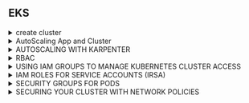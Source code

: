 ## EKS
<details>
  <summary>create cluster</summary>
  
```
## default: 2 nodes, m5.large ($0.096), us-west-2

eksctl create cluster \
  --name my-cluster \
  --node-type t3.medium \
  --nodes 2 \
  --nodes-min 2 \
  --nodes-max 2 \
  --region us-east-1
  
eksctl get cluster --name learnk8s-cluster --region eu-central-1
eksctl delete cluster --name learnk8s-cluster --region eu-central-1
```
```
# cluster.yaml 
apiVersion: eksctl.io/v1alpha5
kind: ClusterConfig
metadata:
  name: learnk8s
  region: eu-central-1
nodeGroups:
  - name: worker-group
    instanceType: t2.micro
    desiredCapacity: 3
    minSize: 3
    maxSize: 5
    
 eksctl create cluster -f cluster.yaml
 eksctl get cluster --name learnk8s
```
 
```
## terraform

terraform init
terraform plan
terraform apply
```

```
git config --global credential.helper store
git clone https://xxx

```

```
## env
export ACCOUNT_ID=$(aws sts get-caller-identity --output text --query Account)
export AWS_REGION=$(aws configure get region)
export AZS=($(aws ec2 describe-availability-zones --query 'AvailabilityZones[].ZoneName' --output text --region $AWS_REGION))
```

</details>

<details>
  <summary>AutoScaling App and Cluster</summary>
  
### INSTALL KUBE-OPS-VIEW
```
helm install kube-ops-view \
stable/kube-ops-view \
--set service.type=LoadBalancer \
--set rbac.create=True
```
```
helm list
```
```
kubectl get svc kube-ops-view | tail -n 1 | awk '{ print "Kube-ops-view URL = http://"$4 }'
# Kube-ops-view URL = http://<URL_PREFIX_ELB>.amazonaws.com
```
  
### Deploy the Metrics Server
  ```
  kubectl apply -f https://github.com/kubernetes-sigs/metrics-server/releases/download/v0.5.0/components.yaml
```
  ```
  kubectl get apiservice v1beta1.metrics.k8s.io -o json | jq '.status'
```
### Deploy Sample App
```
kubectl create deployment php-apache --image=us.gcr.io/k8s-artifacts-prod/hpa-example
kubectl set resources deploy php-apache --requests=cpu=200m
kubectl expose deploy php-apache --port 80

kubectl get pod -l app=php-apache
```
### Create an HPA resource
```
kubectl autoscale deployment php-apache `#The target average CPU utilization` \
    --cpu-percent=50 \
    --min=1 `#The lower limit for the number of pods that can be set by the autoscaler` \
    --max=10 `#The upper limit for the number of pods that can be set by the autoscaler`
kubectl get hpa

```
### Generate load to trigger scaling
```
kubectl run -i --tty load-generator --image=busybox /bin/sh
  while true; do wget -q -O - http://php-apache; done
```
```
kubectl get hpa -w
```
### Configure the ASG
```
## just checking
aws autoscaling \
  describe-auto-scaling-groups \
  --query "AutoScalingGroups[? Tags[? (Key=='eks:cluster-name') && Value=='eksworkshop-eksctl']].[AutoScalingGroupName, MinSize, MaxSize,DesiredCapacity]" \
  --output table
```
```
# we need the ASG name
export ASG_NAME=$(aws autoscaling describe-auto-scaling-groups --query "AutoScalingGroups[? Tags[? (Key=='eks:cluster-name') && Value=='eksworkshop-eksctl']].AutoScalingGroupName" --output text)

# increase max capacity up to 4
aws autoscaling \
    update-auto-scaling-group \
    --auto-scaling-group-name ${ASG_NAME} \
    --min-size 3 \
    --desired-capacity 3 \
    --max-size 4

# Check new values
aws autoscaling \
    describe-auto-scaling-groups \
    --query "AutoScalingGroups[? Tags[? (Key=='eks:cluster-name') && Value=='eksworkshop-eksctl']].[AutoScalingGroupName, MinSize, MaxSize,DesiredCapacity]" \
    --output table
```  
### IAM roles for service accounts
```
  ### Enabling IAM roles for service accounts on your cluster
  eksctl utils associate-iam-oidc-provider \
    --cluster eksworkshop-eksctl \
    --approve
```
### Creating an IAM policy 
```
mkdir ~/environment/cluster-autoscaler

cat <<EoF > ~/environment/cluster-autoscaler/k8s-asg-policy.json
{
    "Version": "2012-10-17",
    "Statement": [
        {
            "Action": [
                "autoscaling:DescribeAutoScalingGroups",
                "autoscaling:DescribeAutoScalingInstances",
                "autoscaling:DescribeLaunchConfigurations",
                "autoscaling:DescribeTags",
                "autoscaling:SetDesiredCapacity",
                "autoscaling:TerminateInstanceInAutoScalingGroup",
                "ec2:DescribeLaunchTemplateVersions"
            ],
            "Resource": "*",
            "Effect": "Allow"
        }
    ]
}
EoF

aws iam create-policy   \
  --policy-name k8s-asg-policy \
  --policy-document file://~/environment/cluster-autoscaler/k8s-asg-policy.json
```  
### Create 
```
eksctl create iamserviceaccount \
    --name cluster-autoscaler \
    --namespace kube-system \
    --cluster eksworkshop-eksctl \
    --attach-policy-arn "arn:aws:iam::${ACCOUNT_ID}:policy/k8s-asg-policy" \
    --approve \
    --override-existing-serviceaccounts
```
```
kubectl -n kube-system describe sa cluster-autoscaler
```  
### Deploy the Cluster Autoscaler
```
kubectl apply -f https://www.eksworkshop.com/beginner/080_scaling/deploy_ca.files/cluster-autoscaler-autodiscover.yaml
kubectl -n kube-system \
    annotate deployment.apps/cluster-autoscaler \
    cluster-autoscaler.kubernetes.io/safe-to-evict="false"
```
```
# we need to retrieve the latest docker image available for our EKS version
export K8S_VERSION=$(kubectl version --short | grep 'Server Version:' | sed 's/[^0-9.]*\([0-9.]*\).*/\1/' | cut -d. -f1,2)
export AUTOSCALER_VERSION=$(curl -s "https://api.github.com/repos/kubernetes/autoscaler/releases" | grep '"tag_name":' | sed -s 's/.*-\([0-9][0-9\.]*\).*/\1/' | grep -m1 ${K8S_VERSION})

kubectl -n kube-system \
    set image deployment.apps/cluster-autoscaler \
    cluster-autoscaler=us.gcr.io/k8s-artifacts-prod/autoscaling/cluster-autoscaler:v${AUTOSCALER_VERSION}
```
```
kubectl -n kube-system logs -f deployment/cluster-autoscaler
```
### Deploy a Sample App
```
cat <<EoF> ~/environment/cluster-autoscaler/nginx.yaml
apiVersion: apps/v1
kind: Deployment
metadata:
  name: nginx-to-scaleout
spec:
  replicas: 1
  selector:
    matchLabels:
      app: nginx
  template:
    metadata:
      labels:
        service: nginx
        app: nginx
    spec:
      containers:
      - image: nginx
        name: nginx-to-scaleout
        resources:
          limits:
            cpu: 500m
            memory: 512Mi
          requests:
            cpu: 500m
            memory: 512Mi
EoF

kubectl apply -f ~/environment/cluster-autoscaler/nginx.yaml
kubectl get deployment/nginx-to-scaleout
```
```
kubectl scale --replicas=10 deployment/nginx-to-scaleout
kubectl get pods -l app=nginx -o wide --watch
```
```
kubectl -n kube-system logs -f deployment/cluster-autoscaler
```
```
kubectl get nodes
```

### CLEANUP SCALING
```
kubectl delete -f ~/environment/cluster-autoscaler/nginx.yaml

kubectl delete -f https://www.eksworkshop.com/beginner/080_scaling/deploy_ca.files/cluster-autoscaler-autodiscover.yaml

eksctl delete iamserviceaccount \
  --name cluster-autoscaler \
  --namespace kube-system \
  --cluster eksworkshop-eksctl \
  --wait

aws iam delete-policy \
  --policy-arn arn:aws:iam::${ACCOUNT_ID}:policy/k8s-asg-policy

export ASG_NAME=$(aws autoscaling describe-auto-scaling-groups --query "AutoScalingGroups[? Tags[? (Key=='eks:cluster-name') && Value=='eksworkshop-eksctl']].AutoScalingGroupName" --output text)

aws autoscaling \
  update-auto-scaling-group \
  --auto-scaling-group-name ${ASG_NAME} \
  --min-size 3 \
  --desired-capacity 3 \
  --max-size 3

kubectl delete hpa,svc php-apache

kubectl delete deployment php-apache

kubectl delete pod load-generator

cd ~/environment

rm -rf ~/environment/cluster-autoscaler

kubectl delete -f https://github.com/kubernetes-sigs/metrics-server/releases/download/v0.4.1/components.yaml

kubectl delete ns metrics

helm uninstall kube-ops-view

unset ASG_NAME
unset AUTOSCALER_VERSION
unset K8S_VERSION

```

###############################################AutoScaling
  
</details>

<details>
  <summary>AUTOSCALING WITH KARPENTER</summary>
  
### Environment Variables
```
export KARPENTER_VERSION=v0.16.0

export CLUSTER_NAME=$(eksctl get clusters -o json | jq -r '.[0].Name')
export ACCOUNT_ID=$(aws sts get-caller-identity --output text --query Account)
export AWS_REGION=$(curl -s 169.254.169.254/latest/dynamic/instance-identity/document | jq -r '.region')
```
  

###############################################KARPENTER  
</details>  
  

<details>
  <summary>RBAC</summary>

### Install Test Pod  
```
kubectl create namespace rbac-test
kubectl create deploy nginx --image=nginx -n rbac-test
kubectl get all -n rbac-test 
```
### Create User
```
aws iam create-user --user-name rbac-user
aws iam create-access-key --user-name rbac-user | tee /tmp/create_output.json
```
```
cat << EoF > rbacuser_creds.sh
export AWS_SECRET_ACCESS_KEY=$(jq -r .AccessKey.SecretAccessKey /tmp/create_output.json)
export AWS_ACCESS_KEY_ID=$(jq -r .AccessKey.AccessKeyId /tmp/create_output.json)
EoF
```  
### MAP AN IAM USER TO K8S  
```
kubectl get configmap -n kube-system aws-auth -o yaml | grep -v "creationTimestamp\|resourceVersion\|selfLink\|uid" | sed '/^  annotations:/,+2 d' > aws-auth.yaml
```
  
vi aws-auth.yaml   # add the following
(arn:aws:iam => arn:aws-us-gov:iam)
```  
data:
  mapUsers: |
    - userarn: arn:aws:iam::${ACCOUNT_ID}:user/rbac-user       
      username: rbac-user
```

```  
cat aws-auth.yaml
kubectl apply -f aws-auth.yaml
kubectl get configmap -n kube-system aws-auth -o yaml   
```  
### TEST THE NEW USER
```
. rbacuser_creds.sh
aws sts get-caller-identity
kubectl get pods -n rbac-test  # pod forbiden  
```  
### CREATE THE ROLE AND BINDING  
```
unset AWS_SECRET_ACCESS_KEY
unset AWS_ACCESS_KEY_ID
aws sts get-caller-identity   #gliu
  
cat << EoF > rbacuser-role.yaml
kind: Role
apiVersion: rbac.authorization.k8s.io/v1
metadata:
  namespace: rbac-test
  name: pod-reader
rules:
- apiGroups: [""] # "" indicates the core API group
  resources: ["pods"]
  verbs: ["list","get","watch"]
- apiGroups: ["extensions","apps"]
  resources: ["deployments"]
  verbs: ["get", "list", "watch"]
EoF

cat << EoF > rbacuser-role-binding.yaml
kind: RoleBinding
apiVersion: rbac.authorization.k8s.io/v1
metadata:
  name: read-pods
  namespace: rbac-test
subjects:
- kind: User
  name: rbac-user
  apiGroup: rbac.authorization.k8s.io
roleRef:
  kind: Role
  name: pod-reader
  apiGroup: rbac.authorization.k8s.io
EoF

kubectl apply -f rbacuser-role.yaml
kubectl apply -f rbacuser-role-binding.yaml
```  
### VERIFY THE ROLE AND BINDING
```
. rbacuser_creds.sh; aws sts get-caller-identity
kubectl get pods -n rbac-test    # 2work
kubectl get pods -n kube-system  # not work 
  
```  
### Cleanup
```
unset AWS_SECRET_ACCESS_KEY
unset AWS_ACCESS_KEY_ID
kubectl delete namespace rbac-test
rm rbacuser_creds.sh
rm rbacuser-role.yaml
rm rbacuser-role-binding.yaml
aws iam delete-access-key --user-name=rbac-user --access-key-id=$(jq -r .AccessKey.AccessKeyId /tmp/create_output.json)
aws iam delete-user --user-name rbac-user
rm /tmp/create_output.json
```  
Remove this part from aws-auth.yaml
```
  mapUsers: |
    []
```  
```
kubectl apply -f aws-auth.yaml
rm aws-auth.yaml
 
```  
  
############################################### RBAC  
</details>  
  


<details>
  <summary>USING IAM GROUPS TO MANAGE KUBERNETES CLUSTER ACCESS</summary>
  
  ### CREATE IAM ROLES (arn:aws -> arn:aws-us-gov)
```
  export ACCOUNT_ID=$(aws sts get-caller-identity --output text --query Account)
export POLICY=$(echo -n '{"Version":"2012-10-17","Statement":[{"Effect":"Allow","Principal":{"AWS":"arn:aws-us-gov:iam::'; echo -n "$ACCOUNT_ID"; echo -n ':root"},"Action":"sts:AssumeRole","Condition":{}}]}')

echo ACCOUNT_ID=$ACCOUNT_ID
echo POLICY=$POLICY

aws iam create-role \
  --role-name k8sAdmin \
  --description "Kubernetes administrator role (for AWS IAM Authenticator for Kubernetes)." \
  --assume-role-policy-document "$POLICY" \
  --output text \
  --query 'Role.Arn'

aws iam create-role \
  --role-name k8sDev \
  --description "Kubernetes developer role (for AWS IAM Authenticator for Kubernetes)." \
  --assume-role-policy-document "$POLICY" \
  --output text \
  --query 'Role.Arn'
  
aws iam create-role \
  --role-name k8sInteg \
  --description "Kubernetes role for integration namespace in quick cluster." \
  --assume-role-policy-document "$POLICY" \
  --output text \
  --query 'Role.Arn'
```
### CREATE IAM GROUPS
```
aws iam create-group --group-name k8sAdmin
ADMIN_GROUP_POLICY=$(echo -n '{
  "Version": "2012-10-17",
  "Statement": [
    {
      "Sid": "AllowAssumeOrganizationAccountRole",
      "Effect": "Allow",
      "Action": "sts:AssumeRole",
      "Resource": "arn:aws-us-gov:iam::'; echo -n "$ACCOUNT_ID"; echo -n ':role/k8sAdmin"
    }
  ]
}')
echo ADMIN_GROUP_POLICY=$ADMIN_GROUP_POLICY

aws iam put-group-policy \
--group-name k8sAdmin \
--policy-name k8sAdmin-policy \
--policy-document "$ADMIN_GROUP_POLICY"
  
  
aws iam create-group --group-name k8sDev
DEV_GROUP_POLICY=$(echo -n '{
  "Version": "2012-10-17",
  "Statement": [
    {
      "Sid": "AllowAssumeOrganizationAccountRole",
      "Effect": "Allow",
      "Action": "sts:AssumeRole",
      "Resource": "arn:aws-us-gov:iam::'; echo -n "$ACCOUNT_ID"; echo -n ':role/k8sDev"
    }
  ]
}')
echo DEV_GROUP_POLICY=$DEV_GROUP_POLICY

aws iam put-group-policy \
--group-name k8sDev \
--policy-name k8sDev-policy \
--policy-document "$DEV_GROUP_POLICY"
  
  
aws iam create-group --group-name k8sInteg
INTEG_GROUP_POLICY=$(echo -n '{
  "Version": "2012-10-17",
  "Statement": [
    {
      "Sid": "AllowAssumeOrganizationAccountRole",
      "Effect": "Allow",
      "Action": "sts:AssumeRole",
      "Resource": "arn:aws-us-gov:iam::'; echo -n "$ACCOUNT_ID"; echo -n ':role/k8sInteg"
    }
  ]
}')
echo INTEG_GROUP_POLICY=$INTEG_GROUP_POLICY

aws iam put-group-policy \
--group-name k8sInteg \
--policy-name k8sInteg-policy \
--policy-document "$INTEG_GROUP_POLICY"
  
```
```
aws iam list-groups
```  
### CREATE IAM USERS
```
aws iam create-user --user-name PaulAdmin
aws iam create-user --user-name JeanDev
aws iam create-user --user-name PierreInteg

aws iam add-user-to-group --group-name k8sAdmin --user-name PaulAdmin
aws iam add-user-to-group --group-name k8sDev --user-name JeanDev
aws iam add-user-to-group --group-name k8sInteg --user-name PierreInteg

aws iam get-group --group-name k8sAdmin
aws iam get-group --group-name k8sDev
aws iam get-group --group-name k8sInteg 
```
```
aws iam create-access-key --user-name PaulAdmin | tee /tmp/PaulAdmin.json
aws iam create-access-key --user-name JeanDev | tee /tmp/JeanDev.json
aws iam create-access-key --user-name PierreInteg | tee /tmp/PierreInteg.json
```

### CONFIGURE KUBERNETES RBAC
```
kubectl create namespace integration
kubectl create namespace development 
```  
```
cat << EOF | kubectl apply -f - -n development
kind: Role
apiVersion: rbac.authorization.k8s.io/v1
metadata:
  name: dev-role
rules:
  - apiGroups:
      - ""
      - "apps"
      - "batch"
      - "extensions"
    resources:
      - "configmaps"
      - "cronjobs"
      - "deployments"
      - "events"
      - "ingresses"
      - "jobs"
      - "pods"
      - "pods/attach"
      - "pods/exec"
      - "pods/log"
      - "pods/portforward"
      - "secrets"
      - "services"
    verbs:
      - "create"
      - "delete"
      - "describe"
      - "get"
      - "list"
      - "patch"
      - "update"
---
kind: RoleBinding
apiVersion: rbac.authorization.k8s.io/v1
metadata:
  name: dev-role-binding
subjects:
- kind: User
  name: dev-user
roleRef:
  kind: Role
  name: dev-role
  apiGroup: rbac.authorization.k8s.io
EOF
```  
```
cat << EOF | kubectl apply -f - -n integration
kind: Role
apiVersion: rbac.authorization.k8s.io/v1
metadata:
  name: integ-role
rules:
  - apiGroups:
      - ""
      - "apps"
      - "batch"
      - "extensions"
    resources:
      - "configmaps"
      - "cronjobs"
      - "deployments"
      - "events"
      - "ingresses"
      - "jobs"
      - "pods"
      - "pods/attach"
      - "pods/exec"
      - "pods/log"
      - "pods/portforward"
      - "secrets"
      - "services"
    verbs:
      - "create"
      - "delete"
      - "describe"
      - "get"
      - "list"
      - "patch"
      - "update"
---
kind: RoleBinding
apiVersion: rbac.authorization.k8s.io/v1
metadata:
  name: integ-role-binding
subjects:
- kind: User
  name: integ-user
roleRef:
  kind: Role
  name: integ-role
  apiGroup: rbac.authorization.k8s.io
EOF
```
### CONFIGURE KUBERNETES ROLE ACCESS
```
eksctl create iamidentitymapping \
  --cluster eksworkshop-eksctl \
  --arn arn:aws:iam::${ACCOUNT_ID}:role/k8sDev \
  --username dev-user

eksctl create iamidentitymapping \
  --cluster eksworkshop-eksctl \
  --arn arn:aws:iam::${ACCOUNT_ID}:role/k8sInteg \
  --username integ-user

eksctl create iamidentitymapping \
  --cluster eksworkshop-eksctl \
  --arn arn:aws:iam::${ACCOUNT_ID}:role/k8sAdmin \
  --username admin \
  --group system:masters

kubectl get cm -n kube-system aws-auth -o yaml
eksctl get iamidentitymapping --cluster eksworkshop-eksctl
```
### TEST EKS ACCESS
```
mkdir -p ~/.aws

cat << EoF >> ~/.aws/config
[profile admin]
role_arn=arn:aws-us-gov:iam::${ACCOUNT_ID}:role/k8sAdmin
source_profile=eksAdmin

[profile dev]
role_arn=arn:aws-us-gov:iam::${ACCOUNT_ID}:role/k8sDev
source_profile=eksDev

[profile integ]
role_arn=arn:aws-us-gov:iam::${ACCOUNT_ID}:role/k8sInteg
source_profile=eksInteg

EoF

cat << EoF >> ~/.aws/credentials

[eksAdmin]
aws_access_key_id=$(jq -r .AccessKey.AccessKeyId /tmp/PaulAdmin.json)
aws_secret_access_key=$(jq -r .AccessKey.SecretAccessKey /tmp/PaulAdmin.json)

[eksDev]
aws_access_key_id=$(jq -r .AccessKey.AccessKeyId /tmp/JeanDev.json)
aws_secret_access_key=$(jq -r .AccessKey.SecretAccessKey /tmp/JeanDev.json)

[eksInteg]
aws_access_key_id=$(jq -r .AccessKey.AccessKeyId /tmp/PierreInteg.json)
aws_secret_access_key=$(jq -r .AccessKey.SecretAccessKey /tmp/PierreInteg.json)

EoF
```
```
aws sts get-caller-identity --profile dev
aws sts get-caller-identity --profile admin
```
### With dev profile
```
export KUBECONFIG=/tmp/kubeconfig-dev && eksctl utils write-kubeconfig --cluster eksworkshop-eksctl
cat $KUBECONFIG | yq e '.users.[].user.exec.args += ["--profile", "dev"]' - -- | sed 's/eksworkshop-eksctl./eksworkshop-eksctl-dev./g' | sponge $KUBECONFIG

kubectl run nginx-dev --image=nginx -n development
kubectl get pods -n integration  # pods is forbidden: User "dev-user" cannot list resource
```
### Test with integ profile
```
export KUBECONFIG=/tmp/kubeconfig-integ && eksctl utils write-kubeconfig --cluster=eksworkshop-eksctl
cat $KUBECONFIG | yq e '.users.[].user.exec.args += ["--profile", "integ"]' - -- | sed 's/eksworkshop-eksctl./eksworkshop-eksctl-integ./g' | sponge $KUBECONFIG

kubectl run nginx-integ --image=nginx -n integration  #work
kubectl get pods -n development  # should not working
 
```  
### Test with admin profile
```
export KUBECONFIG=/tmp/kubeconfig-admin && eksctl utils write-kubeconfig --cluster=eksworkshop-eksctl
cat $KUBECONFIG | yq e '.users.[].user.exec.args += ["--profile", "admin"]' - -- | sed 's/eksworkshop-eksctl./eksworkshop-eksctl-admin./g' | sponge $KUBECONFIG
kubectl run nginx-admin --image=nginx  #work
kubectl get pods -A  #work
  
```
### Switching between different contexts
```
export KUBECONFIG=/tmp/kubeconfig-dev:/tmp/kubeconfig-integ:/tmp/kubeconfig-admin
curl -sSLO https://raw.githubusercontent.com/ahmetb/kubectx/master/kubectx && chmod 755 kubectx && sudo mv kubectx /usr/local/bin
kubectx

```
############################################### IAM group to manager kube  
</details>  

<details>
  <summary>IAM ROLES FOR SERVICE ACCOUNTS (IRSA)</summary>

### Prepair  
```
kubectl version --short  #>1.16
aws --version  #>1.19.122

# Retrieve OpenID Connect issuer URL    
aws eks describe-cluster --name eksworkshop-eksctl --query cluster.identity.oidc.issuer --output text    
```
### CREATE AN OIDC IDENTITY PROVIDER
```
eksctl version  # > 0.57.0
eksctl utils associate-iam-oidc-provider --cluster eksworkshop-eksctl --approve    
```    
### CREATING AN IAM ROLE FOR SERVICE ACCOUNT
```
aws iam list-policies --query 'Policies[?PolicyName==`AmazonS3ReadOnlyAccess`].Arn'
eksctl create iamserviceaccount \
    --name iam-test \
    --namespace default \
    --cluster eksworkshop-eksctl \
    --attach-policy-arn arn:aws:iam::aws:policy/AmazonS3ReadOnlyAccess \
    --approve \
    --override-existing-serviceaccounts  
```  
### SPECIFYING AN IAM ROLE FOR SERVICE ACCOUNT
```
kubectl get sa iam-test
kubectl describe sa iam-test 
```  
### DEPLOY SAMPLE POD
- job-s3.yaml: that will output the result of the command aws s3 ls (this job should be successful).
- job-ec2.yaml: that will output the result of the command aws ec2 describe-instances --region ${AWS_REGION} (this job should failed).  
#### List S3 bucket  
```
aws s3 mb s3://eksworkshop-$ACCOUNT_ID-$AWS_REGION --region $AWS_REGION
  
mkdir ~/environment/irsa

cat <<EoF> ~/environment/irsa/job-s3.yaml
apiVersion: batch/v1
kind: Job
metadata:
  name: eks-iam-test-s3
spec:
  template:
    metadata:
      labels:
        app: eks-iam-test-s3
    spec:
      serviceAccountName: iam-test
      containers:
      - name: eks-iam-test
        image: amazon/aws-cli:latest
        args: ["s3", "ls"]
      restartPolicy: Never
EoF
  
kubectl apply -f ~/environment/irsa/job-s3.yaml
kubectl get job -l app=eks-iam-test-s3
kubectl logs -l app=eks-iam-test-s3  
```  
#### List EC2 Instances
```
cat <<EoF> ~/environment/irsa/job-ec2.yaml
apiVersion: batch/v1
kind: Job
metadata:
  name: eks-iam-test-ec2
spec:
  template:
    metadata:
      labels:
        app: eks-iam-test-ec2
    spec:
      serviceAccountName: iam-test
      containers:
      - name: eks-iam-test
        image: amazon/aws-cli:latest
        args: ["ec2", "describe-instances", "--region", "${AWS_REGION}"]
      restartPolicy: Never
  backoffLimit: 0
EoF

kubectl apply -f ~/environment/irsa/job-ec2.yaml

kubectl get job -l app=eks-iam-test-ec2
kubectl logs -l app=eks-iam-test-ec2   #sholdnot work
  
```  
#### Cleanup
```
kubectl delete -f ~/environment/irsa/job-s3.yaml
kubectl delete -f ~/environment/irsa/job-ec2.yaml

eksctl delete iamserviceaccount \
    --name iam-test \
    --namespace default \
    --cluster eksworkshop-eksctl \
    --wait

rm -rf ~/environment/irsa/  
aws s3 rb s3://eksworkshop-$ACCOUNT_ID-$AWS_REGION --region $AWS_REGION --force
```  
############################################### IRSA     
</details>
    
<details>
<summary>SECURITY GROUPS FOR PODS</summary>
### Security groups for pods are supported by most Nitro-based Amazon EC2 instance families, including the m5, c5, r5, p3, m6g, c6g, and r6g instance families. The t3 instance family is not supported and so we will create a second NodeGroup using one m5.large instance.
 
```
mkdir ${HOME}/environment/sg-per-pod

cat << EoF > ${HOME}/environment/sg-per-pod/nodegroup-sec-group.yaml
apiVersion: eksctl.io/v1alpha5
kind: ClusterConfig
metadata:
  name: eksworkshop-eksctl
  region: ${AWS_REGION}

managedNodeGroups:
- name: nodegroup-sec-group
  desiredCapacity: 1
  instanceType: m5.large
EoF

eksctl create nodegroup -f ${HOME}/environment/sg-per-pod/nodegroup-sec-group.yaml

 kubectl get nodes \
  --selector node.kubernetes.io/instance-type=m5.large
```
```
export VPC_ID=$(aws eks describe-cluster \
    --name eksworkshop-eksctl \
    --query "cluster.resourcesVpcConfig.vpcId" \
    --output text)

# create RDS security group
aws ec2 create-security-group \
    --description 'RDS SG' \
    --group-name 'RDS_SG' \
    --vpc-id ${VPC_ID}

# save the security group ID for future use
export RDS_SG=$(aws ec2 describe-security-groups \
    --filters Name=group-name,Values=RDS_SG Name=vpc-id,Values=${VPC_ID} \
    --query "SecurityGroups[0].GroupId" --output text)

echo "RDS security group ID: ${RDS_SG}"
```
```
# create the POD security group
aws ec2 create-security-group \
    --description 'POD SG' \
    --group-name 'POD_SG' \
    --vpc-id ${VPC_ID}

# save the security group ID for future use
export POD_SG=$(aws ec2 describe-security-groups \
    --filters Name=group-name,Values=POD_SG Name=vpc-id,Values=${VPC_ID} \
    --query "SecurityGroups[0].GroupId" --output text)

echo "POD security group ID: ${POD_SG}"
```  
```
export NODE_GROUP_SG=$(aws ec2 describe-security-groups \
    --filters Name=tag:Name,Values=eks-cluster-sg-eksworkshop-eksctl-* Name=vpc-id,Values=${VPC_ID} \
    --query "SecurityGroups[0].GroupId" \
    --output text)
echo "Node Group security group ID: ${NODE_GROUP_SG}"

# allow POD_SG to connect to NODE_GROUP_SG using TCP 53
aws ec2 authorize-security-group-ingress \
    --group-id ${NODE_GROUP_SG} \
    --protocol tcp \
    --port 53 \
    --source-group ${POD_SG}

# allow POD_SG to connect to NODE_GROUP_SG using UDP 53
aws ec2 authorize-security-group-ingress \
    --group-id ${NODE_GROUP_SG} \
    --protocol udp \
    --port 53 \
    --source-group ${POD_SG}
  
```
  
```
# Cloud9 IP
export C9_IP=$(curl -s http://169.254.169.254/latest/meta-data/public-ipv4)
export C9_IP=public-ip  ### this box
  
# allow Cloud9 to connect to RDS
aws ec2 authorize-security-group-ingress \
    --group-id ${RDS_SG} \
    --protocol tcp \
    --port 5432 \
    --cidr ${C9_IP}/32

# Allow POD_SG to connect to the RDS
aws ec2 authorize-security-group-ingress \
    --group-id ${RDS_SG} \
    --protocol tcp \
    --port 5432 \
    --source-group ${POD_SG}
```  
### RDS CREATION
```
export PUBLIC_SUBNETS_ID=$(aws ec2 describe-subnets \
    --filters "Name=vpc-id,Values=$VPC_ID" "Name=tag:Name,Values=eksctl-eksworkshop-eksctl-cluster/SubnetPublic*" \
    --query 'Subnets[*].SubnetId' \
    --output json | jq -c .)

# create a db subnet group
aws rds create-db-subnet-group \
    --db-subnet-group-name rds-eksworkshop \
    --db-subnet-group-description rds-eksworkshop \
    --subnet-ids ${PUBLIC_SUBNETS_ID}
# get RDS SG ID
export RDS_SG=$(aws ec2 describe-security-groups \
    --filters Name=group-name,Values=RDS_SG Name=vpc-id,Values=${VPC_ID} \
    --query "SecurityGroups[0].GroupId" --output text)

# generate a password for RDS
export RDS_PASSWORD="$(date | md5sum  |cut -f1 -d' ')"
echo ${RDS_PASSWORD}  > ~/environment/sg-per-pod/rds_password


# create RDS Postgresql instance
aws rds create-db-instance \
    --db-instance-identifier rds-eksworkshop \
    --db-name eksworkshop \
    --db-instance-class db.t3.micro \
    --engine postgres \
    --db-subnet-group-name rds-eksworkshop \
    --vpc-security-group-ids $RDS_SG \
    --master-username eksworkshop \
    --publicly-accessible \
    --master-user-password ${RDS_PASSWORD} \
    --backup-retention-period 0 \
    --allocated-storage 20  
```  
```
## Wait for a few min make sure the DB is available  
aws rds describe-db-instances \
    --db-instance-identifier rds-eksworkshop \
    --query "DBInstances[].DBInstanceStatus" \
    --output text
```
```
# get RDS endpoint
export RDS_ENDPOINT=$(aws rds describe-db-instances \
    --db-instance-identifier rds-eksworkshop \
    --query 'DBInstances[0].Endpoint.Address' \
    --output text)

echo "RDS endpoint: ${RDS_ENDPOINT}"
```
### Create table  
```
cd ~/environment/sg-per-pod/sg-per-pod

cat << EoF > ~/environment/sg-per-pod/pgsql.sql
CREATE TABLE welcome (column1 TEXT);
insert into welcome values ('--------------------------');
insert into welcome values ('Welcome to the eksworkshop');
insert into welcome values ('--------------------------');
EoF

export RDS_PASSWORD=$(cat ~/environment/sg-per-pod/rds_password)

psql postgresql://eksworkshop:${RDS_PASSWORD}@${RDS_ENDPOINT}:5432/eksworkshop \
    -f ~/environment/sg-per-pod/pgsql.sql
```  
### CNI CONFIGURATION (*** ENABLE_POD_ENI=true on aws-node daemon set ***)
```
### IAM Role -> search 'eks' -> select eksctl-eksworkshop-eksctl-nodegro-NodeInstanceRole-xxx -> check tag -> find nodegroup-sec-group -> good one
export ROLE_NAME=eksctl-eksworkshop-eksctl-nodegro-NodeInstanceRole-IM1FA4ZJF4MT  
aws iam attach-role-policy \
    --policy-arn arn:aws:iam::aws:policy/AmazonEKSVPCResourceController \
    --role-name ${ROLE_NAME}
  
```  
```
kubectl -n kube-system set env daemonset aws-node ENABLE_POD_ENI=true

# let's wait for the rolling update of the daemonset
kubectl -n kube-system rollout status ds aws-node
```
```
 kubectl get nodes \
  --selector  eks.amazonaws.com/nodegroup=nodegroup-sec-group \
  --show-labels

 ## has-trunke-attached=true  
```  
### SECURITYGROUP POLICY
```
## verifiy the SecurityGroupPolicy CRD   
kubectl get crd securitygrouppolicies.vpcresources.k8s.aws  
```  
```
cat << EoF > ~/environment/sg-per-pod/sg-policy.yaml
apiVersion: vpcresources.k8s.aws/v1beta1
kind: SecurityGroupPolicy
metadata:
  name: allow-rds-access
spec:
  podSelector:
    matchLabels:
      app: green-pod
  securityGroups:
    groupIds:
      - ${POD_SG}
EoF
  
kubectl create namespace sg-per-pod
kubectl -n sg-per-pod apply -f ~/environment/sg-per-pod/sg-policy.yaml
kubectl -n sg-per-pod describe securitygrouppolicy
  
```
### PODS DEPLOYMENTS
```
export RDS_PASSWORD=$(cat ~/environment/sg-per-pod/rds_password)

export RDS_ENDPOINT=$(aws rds describe-db-instances \
    --db-instance-identifier rds-eksworkshop \
    --query 'DBInstances[0].Endpoint.Address' \
    --output text)

kubectl create secret generic rds\
    --namespace=sg-per-pod \
    --from-literal="password=${RDS_PASSWORD}" \
    --from-literal="host=${RDS_ENDPOINT}"

kubectl -n sg-per-pod describe  secret rds

cd ~/environment/sg-per-pod

curl -s -O https://www.eksworkshop.com/beginner/115_sg-per-pod/deployments.files/green-pod.yaml
curl -s -O https://www.eksworkshop.com/beginner/115_sg-per-pod/deployments.files/red-pod.yaml

```
### Deploy Green Pod  
```  
kubectl -n sg-per-pod apply -f ~/environment/sg-per-pod/green-pod.yaml
kubectl -n sg-per-pod rollout status deployment green-pod

export GREEN_POD_NAME=$(kubectl -n sg-per-pod get pods -l app=green-pod -o jsonpath='{.items[].metadata.name}')
kubectl -n sg-per-pod  logs -f ${GREEN_POD_NAME}  # should see 'Welcome to the eksworkshop'
```
```  
kubectl -n sg-per-pod  describe pod $GREEN_POD_NAME | head -11   
## nnotations: vpc.amazonaws.com/pod-eni: [{"eniId":"eni0cd582c35b2ea798c","ifAddress":"06:3d:84:b5:cc:3e","privateIp":"192.168.27.99","vlanId":1,"subnetCidr":"192.168.0.0/19"}]  
```  
### Deploy Red Pod
```
kubectl -n sg-per-pod apply -f ~/environment/sg-per-pod/red-pod.yaml
kubectl -n sg-per-pod rollout status deployment red-pod

export RED_POD_NAME=$(kubectl -n sg-per-pod get pods -l app=red-pod -o jsonpath='{.items[].metadata.name}')
  
## should see Database connection failed due to timeout expired    
kubectl -n sg-per-pod  logs -f ${RED_POD_NAME}

## should not see Annotation with ENI  
kubectl -n sg-per-pod  describe pod ${RED_POD_NAME} | head -11
```  
### CleanUP
```
export VPC_ID=$(aws eks describe-cluster \
    --name eksworkshop-eksctl \
    --query "cluster.resourcesVpcConfig.vpcId" \
    --output text)
export RDS_SG=$(aws ec2 describe-security-groups \
    --filters Name=group-name,Values=RDS_SG Name=vpc-id,Values=${VPC_ID} \
    --query "SecurityGroups[0].GroupId" --output text)
export POD_SG=$(aws ec2 describe-security-groups \
    --filters Name=group-name,Values=POD_SG Name=vpc-id,Values=${VPC_ID} \
    --query "SecurityGroups[0].GroupId" --output text)
export C9_IP=$(curl -s http://169.254.169.254/latest/meta-data/public-ipv4)
export NODE_GROUP_SG=$(aws ec2 describe-security-groups \
    --filters Name=tag:Name,Values=eks-cluster-sg-eksworkshop-eksctl-* Name=vpc-id,Values=${VPC_ID} \
    --query "SecurityGroups[0].GroupId" \
    --output text)

# uninstall the RPM package
sudo yum remove -y $(sudo yum list installed | grep amzn2extra-postgresql12 | awk '{ print $1}')

# delete database
aws rds delete-db-instance \
    --db-instance-identifier rds-eksworkshop \
    --delete-automated-backups \
    --skip-final-snapshot

# delete kubernetes element
kubectl -n sg-per-pod delete -f ~/environment/sg-per-pod/green-pod.yaml
kubectl -n sg-per-pod delete -f ~/environment/sg-per-pod/red-pod.yaml
kubectl -n sg-per-pod delete -f ~/environment/sg-per-pod/sg-policy.yaml
kubectl -n sg-per-pod delete secret rds

# delete the namespace
kubectl delete ns sg-per-pod

# disable ENI trunking
kubectl -n kube-system set env daemonset aws-node ENABLE_POD_ENI=false
kubectl -n kube-system rollout status ds aws-node

# detach the IAM policy
aws iam detach-role-policy \
    --policy-arn arn:aws:iam::aws:policy/AmazonEKSVPCResourceController \
    --role-name ${ROLE_NAME}

# remove the security groups rules
aws ec2 revoke-security-group-ingress \
    --group-id ${RDS_SG} \
    --protocol tcp \
    --port 5432 \
    --source-group ${POD_SG}

aws ec2 revoke-security-group-ingress \
    --group-id ${RDS_SG} \
    --protocol tcp \
    --port 5432 \
    --cidr ${C9_IP}/32

aws ec2 revoke-security-group-ingress \
    --group-id ${NODE_GROUP_SG} \
    --protocol tcp \
    --port 53 \
    --source-group ${POD_SG}

aws ec2 revoke-security-group-ingress \
    --group-id ${NODE_GROUP_SG} \
    --protocol udp \
    --port 53 \
    --source-group ${POD_SG}

# delete POD security group
aws ec2 delete-security-group \
    --group-id ${POD_SG}
```
```
## wait until DB deleted
aws rds describe-db-instances \
    --db-instance-identifier rds-eksworkshop \
    --query "DBInstances[].DBInstanceStatus" \
    --output text
```
```
# delete RDS SG
aws ec2 delete-security-group \
    --group-id ${RDS_SG}

# delete DB subnet group
aws rds delete-db-subnet-group \
    --db-subnet-group-name rds-eksworkshop
```  
```
# delete the nodegroup
eksctl delete nodegroup -f ${HOME}/environment/sg-per-pod/nodegroup-sec-group.yaml --approve

# remove the trunk label
kubectl label node  --all 'vpc.amazonaws.com/has-trunk-attached'-

cd ~/environment
rm -rf sg-per-pod
```  
  
  
############################################### SECURITY GROUPS FOR PODS  
  
</details>  
  
<details>
  <summary>SECURING YOUR CLUSTER WITH NETWORK POLICIES</summary>

### Install Calico
```
kubectl apply -f https://raw.githubusercontent.com/aws/amazon-vpc-cni-k8s/release-1.6/config/v1.6/calico.yaml
kubectl get daemonset calico-node --namespace=kube-system
```
### Create Resource
```
mkdir ~/environment/calico_resources
cd ~/environment/calico_resources
cd ~/environment/calico_resources
wget https://eksworkshop.com/beginner/120_network-policies/calico/stars_policy_demo/create_resources.files/namespace.yaml
kubectl apply -f namespace.yaml  # create ns stars
```
```
cd ~/environment/calico_resources
wget https://eksworkshop.com/beginner/120_network-policies/calico/stars_policy_demo/create_resources.files/management-ui.yaml
wget https://eksworkshop.com/beginner/120_network-policies/calico/stars_policy_demo/create_resources.files/backend.yaml
wget https://eksworkshop.com/beginner/120_network-policies/calico/stars_policy_demo/create_resources.files/frontend.yaml
wget https://eksworkshop.com/beginner/120_network-policies/calico/stars_policy_demo/create_resources.files/client.yaml
```
```  
kubectl apply -f management-ui.yaml
kubectl apply -f backend.yaml
kubectl apply -f frontend.yaml
kubectl apply -f client.yaml
kubectl get pods --all-namespaces
```  
### DEFAULT POD-TO-POD COMMUNICATION
```
kubectl get svc -o wide -n management-ui
## http://lbaddress
```  
### APPLY NETWORK POLICIES
```
cd ~/environment/calico_resources
wget https://eksworkshop.com/beginner/120_network-policies/calico/stars_policy_demo/apply_network_policies.files/default-deny.yaml

kubectl apply -n stars -f default-deny.yaml
kubectl apply -n client -f default-deny.yaml 
```  
```
cd ~/environment/calico_resources
wget https://eksworkshop.com/beginner/120_network-policies/calico/stars_policy_demo/apply_network_policies.files/allow-ui.yaml
wget https://eksworkshop.com/beginner/120_network-policies/calico/stars_policy_demo/apply_network_policies.files/allow-ui-client.yaml
```  
cat allow-ui.yaml
kind: NetworkPolicy
apiVersion: networking.k8s.io/v1
metadata:
  namespace: stars
  name: allow-ui
spec:
  podSelector:
    matchLabels: {}
  ingress:
    - from:
        - namespaceSelector:
            matchLabels:
              role: management-ui
  
cat allow-ui-client.yaml
kind: NetworkPolicy
apiVersion: networking.k8s.io/v1
metadata:
  namespace: client
  name: allow-ui
spec:
  podSelector:
    matchLabels: {}
  ingress:
    - from:
        - namespaceSelector:
            matchLabels:
              role: management-ui  
```
```
kubectl apply -f allow-ui.yaml
kubectl apply -f allow-ui-client.yaml

### See mngm UI - only see B, F, C  
```
### ALLOW Directional Traffic  
```
cd ~/environment/calico_resources
wget https://eksworkshop.com/beginner/120_network-policies/calico/stars_policy_demo/directional_traffic.files/backend-policy.yaml
wget https://eksworkshop.com/beginner/120_network-policies/calico/stars_policy_demo/directional_traffic.files/frontend-policy.yaml
  
``` 

  
</details>  
  
  
  
  
  
  
  
  

<details>
  <summary>EFS</summary>
  
```
## EFS
CLUSTER_NAME=eksworkshop-eksctl
VPC_ID=$(aws eks describe-cluster --name $CLUSTER_NAME --query "cluster.resourcesVpcConfig.vpcId" --output text)
CIDR_BLOCK=$(aws ec2 describe-vpcs --vpc-ids $VPC_ID --query "Vpcs[].CidrBlock" --output text)
MOUNT_TARGET_GROUP_NAME="eks-efs-group"
MOUNT_TARGET_GROUP_DESC="NFS access to EFS from EKS worker nodes"
MOUNT_TARGET_GROUP_ID=$(aws ec2 create-security-group --group-name $MOUNT_TARGET_GROUP_NAME --description "$MOUNT_TARGET_GROUP_DESC" --vpc-id $VPC_ID --output json | jq --raw-output '.GroupId')
aws ec2 authorize-security-group-ingress --group-id $MOUNT_TARGET_GROUP_ID --protocol tcp --port 2049 --cidr $CIDR_BLOCK

FILE_SYSTEM_ID=$(aws efs create-file-system --output json | jq --raw-output '.FileSystemId')

TAG1=tag:alpha.eksctl.io/cluster-name
TAG2=tag:kubernetes.io/role/elb
subnets=($(aws ec2 describe-subnets --filters "Name=$TAG1,Values=$CLUSTER_NAME" "Name=$TAG2,Values=1" --out json| jq --raw-output '.Subnets[].SubnetId'))
for subnet in ${subnets[@]}
do
    echo "creating mount target in " $subnet
    aws efs create-mount-target --file-system-id $FILE_SYSTEM_ID --subnet-id $subnet --security-groups $MOUNT_TARGET_GROUP_ID
done

aws efs describe-mount-targets --file-system-id $FILE_SYSTEM_ID --output json | jq --raw-output '.MountTargets[].LifeCycleState'

```
</details>
  
<details>
  <summary>Load Balancer</summary>  
  
```
## AWS Load balancer controller"

helm upgrade -i aws-load-balancer-controller \
    eks/aws-load-balancer-controller \
     -n kube-system \
     --set clusterName=eksworkshop-eksctl \
     --set serviceAccount.create=false \
     --set serviceAccount.name=aws-load-balancer-controller \
     --set image.repository=013241004608.dkr.ecr.us-gov-west-1.amazonaws.com/amazon/aws-load-balancer-controller
```
</details>
